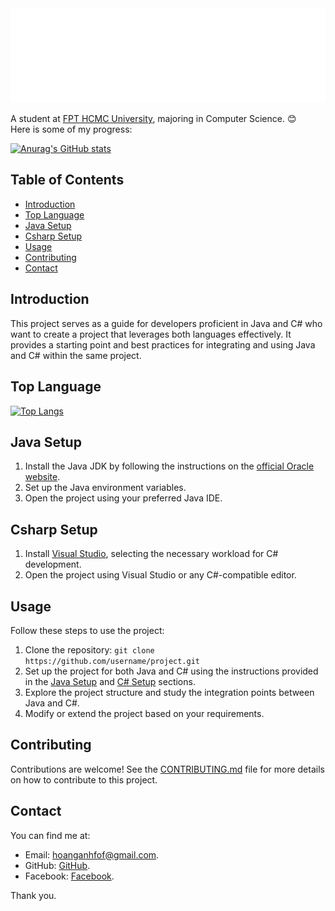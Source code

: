<img src="https://github.com/adzzse/README/blob/main/Banner.svg"/>
<p>A student at <a href="https://hcmuni.fpt.edu.vn">FPT HCMC University</a>, majoring in Computer Science. 😊</br>
Here is some of my progress:
</p>

[![Anurag's GitHub stats](https://github-readme-stats.vercel.app/api?username=Adzzse&show_icons=true)](https://github.com/anuraghazra/github-readme-stats)

## Table of Contents

- [Introduction](#introduction)
- [Top Language](#top-language)
- [Java Setup](#java-setup)
- [Csharp Setup](#csharp-setup)
- [Usage](#usage)
- [Contributing](#contributing)
- [Contact](#contact)

## Introduction

This project serves as a guide for developers proficient in Java and C# who want to create a project that leverages both languages effectively. It provides a starting point and best practices for integrating and using Java and C# within the same project.

## Top Language

[![Top Langs](https://github-readme-stats.vercel.app/api/top-langs/?username=Adzzse&langs_count=8)](https://github.com/anuraghazra/github-readme-stats)


## Java Setup

1. Install the Java JDK by following the instructions on the [official Oracle website](https://www.oracle.com/java/technologies/javase-downloads.html).
2. Set up the Java environment variables.
3. Open the project using your preferred Java IDE.

## Csharp Setup

1. Install [Visual Studio](https://visualstudio.microsoft.com/), selecting the necessary workload for C# development.
2. Open the project using Visual Studio or any C#-compatible editor.

## Usage

Follow these steps to use the project:

1. Clone the repository: `git clone https://github.com/username/project.git`
2. Set up the project for both Java and C# using the instructions provided in the [Java Setup](#java-setup) and [C# Setup](#csharp-setup) sections.
3. Explore the project structure and study the integration points between Java and C#.
4. Modify or extend the project based on your requirements.

## Contributing

Contributions are welcome! See the [CONTRIBUTING.md](CONTRIBUTING.md) file for more details on how to contribute to this project.

## Contact

You can find me at:
- Email: hoanganhfof@gmail.com.
- GitHub: [GitHub](https://github.com/Adzzse).
- Facebook: [Facebook](https://www.facebook.com/Adzzse/).

Thank you.

<!---
Adzzse/Adzzse is a ✨ special ✨ repository because its `README.md` (this file) appears on your GitHub profile.
You can click the Preview link to take a look at your changes.
--->
